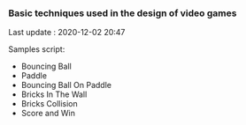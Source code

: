 ### Basic techniques used in the design of video games
Last update : 2020-12-02 20:47

 Samples script:

- Bouncing Ball
- Paddle
- Bouncing Ball On Paddle
- Bricks In The Wall
- Bricks Collision 
- Score and Win